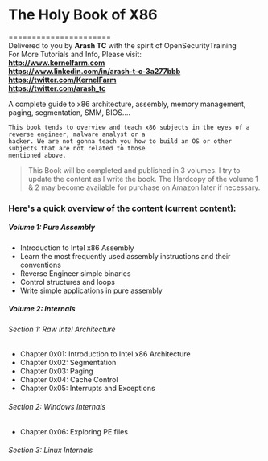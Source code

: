 
# The Holy Book of X86    
======================    
Delivered to you by **Arash TC** with the spirit of OpenSecurityTraining    
For More Tutorials and Info, Please visit:    
**http://www.kernelfarm.com**    
**https://www.linkedin.com/in/arash-t-c-3a277bbb**    
**https://twitter.com/KernelFarm**   
**https://twitter.com/arash_tc**

A complete guide to x86 architecture, assembly, memory management, paging, segmentation, SMM, BIOS....    

    This book tends to overview and teach x86 subjects in the eyes of a reverse engineer, malware analyst or a 
    hacker. We are not gonna teach you how to build an OS or other subjects that are not related to those 
    mentioned above.

> This Book will be completed and published in 3 volumes. I try to update the content as I write the book. The Hardcopy of the volume 1 & 2 may become available for purchase on Amazon later if necessary.

### Here's a quick overview of the content (current content):    

##### Volume 1: Pure Assembly    
  - Introduction to Intel x86 Assembly    
  - Learn the most frequently used assembly instructions and their conventions    
  - Reverse Engineer simple binaries  
  - Control structures and loops
  - Write simple applications in pure assembly

##### Volume 2: Internals    

###### Section 1: Raw Intel Architecture    
  - Chapter 0x01: Introduction to Intel x86 Architecture    
  - Chapter 0x02: Segmentation
  - Chapter 0x03: Paging
  - Chapter 0x04: Cache Control
  - Chapter 0x05: Interrupts and Exceptions
###### Section 2: Windows Internals
  - Chapter 0x06: Exploring PE files
###### Section 3: Linux Internals

